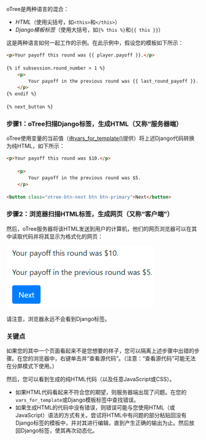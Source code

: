 oTree是两种语言的混合：

- *HTML*（使用尖括号，如`<this>`和`</this>`）
- *Django模板标签*（使用大括号，如`{% this %}`和`{{ this }}`）

这是两种语言如何一起工作的示例。在此示例中，假设您的模板如下所示：

```HTML
<p>Your payoff this round was {{ player.payoff }}.</p>

{% if subsession.round_number > 1 %}
    <p>
        Your payoff in the previous round was {{ last_round_payoff }}.
    </p>
{% endif %}

{% next_button %}
```

### 步骤1：oTree扫描Django标签，生成HTML（又称“服务器端）

oTree使用变量的当前值（由[vars_for_template()]()提供）将上述Django代码转换为纯HTML，如下所示：


```HTML
<p>Your payoff this round was $10.</p>

    <p>
        Your payoff in the previous round was $5.
    </p>

<button class="otree-btn-next btn btn-primary">Next</button>
```

### 步骤2：浏览器扫描HTML标签，生成网页（又称“客户端”）

然后，oTree服务器将该HTML发送到用户的计算机，他们的网页浏览器可以在其中读取代码并将其显示为格式化的网页：

![](https://github.com/anlint/otree-docs-CN/blob/master/assets/templetes_step2.png)

请注意，浏览器永远不会看到Django标签。

### 关键点

如果您的其中一个页面看起来不是您想要的样子，您可以隔离上述步骤中出错的步骤。在您的浏览器中，右键单击并“查看源代码”。（注意：“查看源代码”可能无法在分屏模式下使用。）

然后，您可以看到生成的纯HTML代码（以及任意JavaScript或CSS）。

- 如果HTML代码看起来不符合您的期望，则服务器端出现了问题。在您的`vars_for_template`或Django模板标签中查找错误。
- 如果生成HTML的代码中没有错误，则错误可能与您使用HTML（或JavaScript）语法的方式有关。尝试将HTML中有问题的部分粘贴回没有Django标签的模板中，并对其进行编辑，直到产生正确的输出为止。然后放回Django标签，使其再次动态化。
